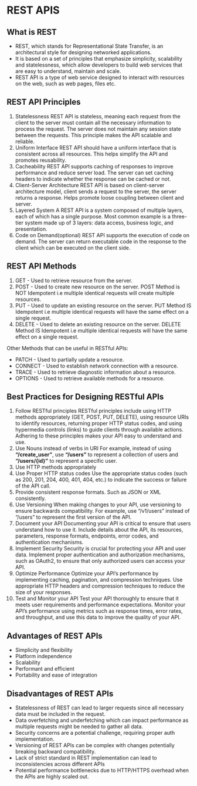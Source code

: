 # REST APIS

## What is REST
- REST, which stands for Representational State Transfer, is an architectural style for designing networked applications.
- It is based on a set of principles that emphasize simplicity, scalability and statelessness, which allow developers to build web services that are easy to understand, maintain and scale.
- REST API is a type of web service designed to interact with resources on the web, such as web pages, files etc.

## REST API Principles
1. Statelessness
REST API is stateless, meaning each request from the client to the server must contain all the necessary information to process the request. The server does not maintain any session state between the requests. This principle makes the API scalable and reliable.
2. Uniform Interface
REST API should have a uniform interface that is consistent across all resources. This helps simplify the API and promotes reusability.
3. Cacheability
REST API supports caching of responses to improve performance and reduce server load. The server can set caching headers to indicate whether the response can be cached or not.
4. Client-Server Architecture
REST API is based on client-server architecture model, client sends a request to the server, the server returns a response. Helps promote loose coupling between client and server.
5. Layered System
A REST API is a system composed of multiple layers, each of which has a single purpose. Most common example is a three-tier system made up of 3 layers: data access, business logic, and presentation.
6. Code on Demand(optional)
REST API supports the execution of code on demand. The server can return executable code in the response to the client which can be executed on the client side.

## REST API Methods
1. GET - Used to retrieve resource from the server.
2. POST - Used to create new resource on the server. POST Method is NOT Idempotent i.e multiple identical requests will create multiple resources.
3. PUT - Used to update an existing resource on the server. PUT Method IS Idempotent i.e multiple identical requests will have the same effect on a single request.
4. DELETE - Used to delete an existing resource on the server. DELETE Method IS Idempotent i.e multiple identical requests will have the same effect on a single request.

Other Methods that can be useful in RESTful APIs: 
- PATCH - Used to partially update a resource.
- CONNECT - Used to establish network connection with a resource.
- TRACE - Used to retrieve diagnostic information about a resource.
- OPTIONS - Used to retrieve available methods for a resource.

## Best Practices for Designing RESTful APIs
1. Follow RESTful principles
RESTful principles include using HTTP methods appropriately (GET, POST, PUT, DELETE), using resource URIs to identify resources, returning proper HTTP status codes, and using hypermedia controls (links) to guide clients through available actions. Adhering to these principles makes your API easy to understand and use. 
2. Use Nouns instead of verbs in URI
For example, instead of using **“/create_user”**, use **“/users”** to represent a collection of users and **“/users/{id}”** to represent a specific user. 
3. Use HTTP methods appropriately
4. Use Proper HTTP status codes
Use the appropriate status codes (such as 200, 201, 204, 400, 401, 404, etc.) to indicate the success or failure of the API call.
5. Provide consistent response formats.
Such as JSON or XML consistently.
6. Use Versioning
When making changes to your API, use versioning to ensure backwards compatibility. For example, use “/v1/users” instead of “/users” to represent the first version of the API.
7. Document your API
Documenting your API is critical to ensure that users understand how to use it. Include details about the API, its resources, parameters, response formats, endpoints, error codes, and authentication mechanisms.
8. Implement Security
Security is crucial for protecting your API and user data. Implement proper authentication and authorization mechanisms, such as OAuth2, to ensure that only authorized users can access your API.
9. Optimize Performance
Optimize your API’s performance by implementing caching, pagination, and compression techniques. Use appropriate HTTP headers and compression techniques to reduce the size of your responses.
10. Test and Monitor your API
Test your API thoroughly to ensure that it meets user requirements and performance expectations. Monitor your API’s performance using metrics such as response times, error rates, and throughput, and use this data to improve the quality of your API.

## Advantages of REST APIs
- Simplicity and flexibility
- Platform independence
- Scalability
- Performant and efficient
- Portability and ease of integration

## Disadvantages of REST APIs
- Statelessness of REST can lead to larger requests since all necessary data must be included in the request.
- Data overfetching and underfetching which can impact performance as multiple requests might be needed to gather all data.
- Security concerns are a potential challenge, requiring proper auth implementation.
- Versioning of REST APIs can be complex with changes potentially breaking backward compatibility.
- Lack of strict standard in REST implementation can lead to inconsistencies across different APIs
- Potential performance bottlenecks due to HTTP/HTTPS overhead when the APIs are highly scaled out.
